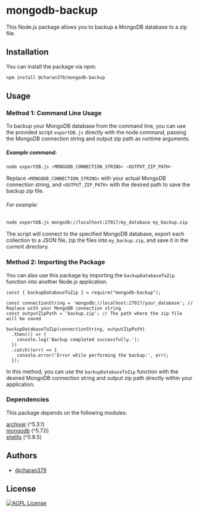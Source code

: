 # mongodb-backup

This Node.js package allows you to backup a MongoDB database to a zip file.

## Installation

You can install the package via npm:

```bash
npm install @charan379/mongodb-backup
```

## Usage

### Method 1: Command Line Usage

To backup your MongoDB database from the command line, you can use the provided script `exportDB.js` directly with the node command, passing the MongoDB connection string and output zip path as runtime arguments.

##### Example command:

```bash
node exportDB.js <MONGODB_CONNECTION_STRING> <OUTPUT_ZIP_PATH>
```

Replace `<MONGODB_CONNECTION_STRING>` with your actual MongoDB connection string, and `<OUTPUT_ZIP_PATH>` with the desired path to save the backup zip file.

###### For example:

```bash
node exportDB.js mongodb://localhost:27017/my_database my_backup.zip
```

The script will connect to the specified MongoDB database, export each collection to a JSON file, zip the files into `my_backup.zip`, and save it in the current directory.

### Method 2: Importing the Package

You can also use this package by importing the `backupDatabaseToZip` function into another Node.js application.

```
const { backupDatabaseToZip } = require("mongodb-backup");

const connectionString = 'mongodb://localhost:27017/your_database'; // Replace with your MongoDB connection string
const outputZipPath = 'backup.zip'; // The path where the zip file will be saved

backupDatabaseToZip(connectionString, outputZipPath)
  .then(() => {
    console.log('Backup completed successfully.');
  })
  .catch((err) => {
    console.error('Error while performing the backup:', err);
  });
```

In this method, you can use the `backupDatabaseToZip` function with the desired MongoDB connection string and output zip path directly within your application.

### Dependencies

This package depends on the following modules:

[archiver](https://www.npmjs.com/package/archiver) (^5.3.1)        
[mongodb](https://www.npmjs.com/package/mongodb) (^5.7.0)       
[shelljs](https://www.npmjs.com/package/shelljs) (^0.8.5)       

## Authors

- [@charan379](https://www.github.com/charan379)

## License

[![AGPL License](https://img.shields.io/badge/LICENSE-GNU%20AGPLv3-brightgreen)](https://www.gnu.org/licenses/agpl-3.0.en.html)